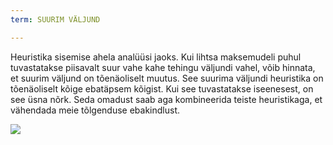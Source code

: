 ```yaml
---
term: SUURIM VÄLJUND

---
```

Heuristika sisemise ahela analüüsi jaoks. Kui lihtsa maksemudeli puhul tuvastatakse piisavalt suur vahe kahe tehingu väljundi vahel, võib hinnata, et suurim väljund on tõenäoliselt muutus. See suurima väljundi heuristika on tõenäoliselt kõige ebatäpsem kõigist. Kui see tuvastatakse iseenesest, on see üsna nõrk. Seda omadust saab aga kombineerida teiste heuristikaga, et vähendada meie tõlgenduse ebakindlust.

![](../../dictionnaire/assets/12.webp)